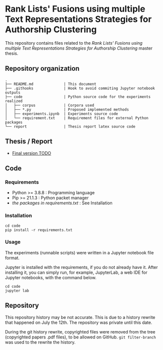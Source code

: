 # Rank Lists' Fusions using multiple Text Representations Strategies for Authorship Clustering

This repository contains files related to the *Rank Lists' Fusions using multiple Text Representations Strategies for Authorship Clustering* master thesis.

## Repository organization

```
.
├── README.md              | This document
├── .githooks              | Hook to avoid commiting Jupyter notebook outputs
├── code                   | Python source code for the experiments realized
│   ├── corpus             | Corpora used
│   ├── *.py               | Proposed implemented methods
│   ├── experiments.ipynb  | Experiments source code
│   └── requirement.txt    | Requirement files for external Python packages
└── report                 | Thesis report latex source code
```

## Thesis / Report

- [Final version TODO]()

## Code

### Requirements

- Python >= 3.8.8 : Programming language
- Pip >= 21.1.3 : Python packet manager
- *the packages in requirements.txt* : See Installation

### Installation

```
cd code
pip install -r requirements.txt
```

### Usage

The experiments (runnable scripts) were written in a Jupyter notebook file format.

Jupyter is installed with the requirements, if you do not already have it.
After installing it, you can simply run, for example, JupyterLab, a web IDE for Jupyter notebooks, with the command below.

```
cd code
jupyter lab
```

## Repository

This repository history may be not accurate.
This is due to a history rewrite that happened on July the 12th.
The repository was private until this date.

During the git history rewrite, copyrighted files were removed from the tree (copyrighted papers .pdf files), to be allowed on GitHub.
`git filter-branch` was used to the rewrite the history.
